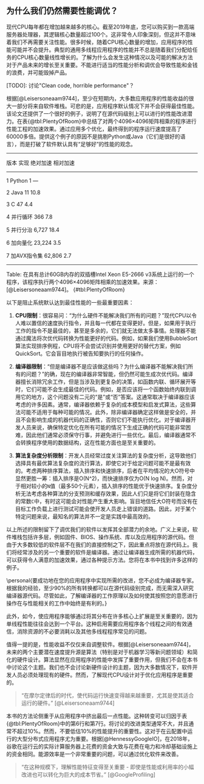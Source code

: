 ## 为什么我们仍然需要性能调优？

现代CPU每年都在增加越来越多的核心。截至2019年底，您可以购买到一款高端服务器处理器，其逻辑核心数量超过100个。这非常令人印象深刻，但这并不意味着我们不再需要关注性能。很多时候，随着CPU核心数量的增加，应用程序的性能可能并不会提升。典型的通用多线程应用程序的性能并不总是随着我们分配给任务的CPU核心数量线性增长的。了解为什么会发生这种情况以及可能的解决方法对于产品未来的增长至关重要。不能进行适当的性能分析和调优会导致性能和金钱的浪费，并可能毁掉产品。

[TODO]: 讨论"Clean code, horrible performance"？

根据[@Leisersoneaam9744]，至少在短期内，大多数应用程序的性能收益的很大一部分将来自软件堆栈。可悲的是，应用程序默认情况下并不会获得最佳性能。该论文还提供了一个很好的例子，说明了在源代码级别上可以进行的性能改进潜力。在表{@tbl:PlentyOfRoom}中总结了对两个4096×4096矩阵相乘的程序进行性能工程的加速效果。通过应用多个优化，最终得到的程序运行速度提高了60000多倍。提供这个例子的原因不是挑剔Python或Java（它们是很好的语言），而是打破了软件默认具有“足够好”的性能的观念。

-----------------------------------------------
版本            实现         绝对加速     相对加速
-------   --------------   --------    --------
   1         Python           1            —

   2          Java           11          10.8

   3           C             47           4.4

   4       并行循环           366          7.8

   5       并行分治          6,727         18.4

   6       加向量化          23,224        3.5
           
   7       加AVX指令集       62,806        2.7
           

--------------------------------------------------------------

Table: 在具有总计60GB内存的双插槽Intel Xeon E5-2666 v3系统上运行的一个程序，该程序执行两个4096×4096矩阵相乘的加速效果。来源：[@Leisersoneaam9744]。 {#tbl:PlentyOfRoom}

以下是阻止系统默认达到最佳性能的一些最重要因素：

1. **CPU限制**：很容易问：“为什么硬件不能解决我们所有的问题？”现代CPU以令人难以置信的速度执行指令，并且每一代都在变得更好。但是，如果用于执行工作的指令不是最佳的，甚至是多余的，它们就无法做太多事情。处理器不能通过魔法将次优代码转换为性能更好的代码。例如，如果我们使用BubbleSort算法实现排序例程，CPU将不会尝试识别并使用更好的替代方案，例如QuickSort。它会盲目地执行被告知要执行的任何操作。

2. **编译器限制**：“但是编译器不是应该做这些吗？为什么编译器不能解决我们所有的问题？”的确，现在的编译器非常智能，但仍然可能生成次优代码。编译器擅长消除冗余工作，但是当涉及到更复杂的决策，如函数内联、循环展开等时，它们可能不会生成最佳的代码。例如，是否应该将一个函数始终内联到调用它的地方，这个问题没有二元的“是”或“否”答案。这通常取决于编译器应该考虑的许多因素。通常，编译器依赖于复杂的成本模型和启发式算法，这些算法可能不适用于每种可能的情况。此外，除非编译器确定这样做是安全的，并且不会影响生成的机器代码的正确性，否则它们不能执行优化。对于编译器开发人员来说，确保特定优化在所有可能的情况下生成正确的代码可能非常困难，因此他们通常必须保守行事，并避免进行一些优化。最后，编译器通常不会转换程序使用的数据结构，这在性能方面也是至关重要的。

3. **算法复杂度分析限制**：开发人员经常过度关注算法的复杂度分析，这导致他们选择具有最优算法复杂度的流行算法，即使它对于给定问题可能不是最有效的。考虑两种排序算法，插入排序和快速排序，后者在平均情况的大O符号中显然更胜一筹：插入排序是O(N^2)，而快速排序仅为O(N log N)。然而，对于相对较小的`N`值（最多50个元素），插入排序的性能优于快速排序。复杂度分析无法考虑各种算法的分支预测和缓存效果，因此人们只是将它们封装在隐含的常数`C`中，有时这可能会对性能产生重大影响。盲目地信任大O符号而没有在目标工作负载上进行测试可能会使开发人员走上错误的道路。因此，对于某个特定问题来说，最知名的算法并不一定是实践中最高效的。

以上所述的限制留下了调优我们的软件以发挥其全部潜力的余地。广义上来说，软件堆栈包括许多层，例如固件、BIOS、操作系统、库以及应用程序的源代码。但由于大多数较低的软件层不在我们的直接控制之下，因此重点将放在源代码上。我们将经常涉及的另一个重要的软件是编译器。通过让编译器生成所需的机器代码，可以获得令人满意的加速效果，通过各种提示方法。您将在本书中找到许多这样的例子。

\personal{要成功地在您的应用程序中实现所需的改进，您不必成为编译器专家。根据我的经验，至少90\%的所有转换都可以在源代码级别完成，而无需深入研究编译器源代码。尽管如此，了解编译器的工作原理以及如何使其按照您的意愿进行操作在与性能相关的工作中始终是有利的。}

此外，如今，使应用程序能够通过将其分布在许多核心上扩展是至关重要的，因为单线程性能往往会达到一个平台。这种启用需要应用程序各个线程之间的有效通信，消除资源的不必要消耗以及其他多线程程序常见的问题。

值得一提的是，性能收益不仅仅来自调整软件。根据[@Leisersoneaam9744]，未来的两个主要潜在速度提升源是算法（特别是对于机器学习等新问题领域）和简化的硬件设计。算法显然在应用程序的性能中发挥了重要作用，但我们不会在本书中讨论这个主题。我们也不会讨论新硬件设计的主题，因为大多数情况下，软件开发人员必须处理现有的硬件。然而，了解现代CPU设计对于优化应用程序是重要的。

> “在摩尔定律后的时代，使代码运行快速变得越来越重要，尤其是使其适合运行的硬件。” [@Leisersoneaam9744]

本书的方法论侧重于从应用程序中挤出最后一点性能。这种转变可以归因于表{@tbl:PlentyOfRoom}中的第6行和第7行。将讨论的改进类型通常不大，并且通常不超过10%。然而，不要低估10%的性能提升的重要性。这对于在云配置中运行的大型分布式应用程序尤为重要。根据[@HennessyGoogleIO]，在2018年，谷歌在运行云的实际计算服务器上花费的资金大致与花费在电力和冷却基础设施上的资金相同。能源效率是一个非常重要的问题，可以通过优化软件来改善。

> “在这种规模下，理解性能特征变得至关重要 - 即使是性能或利用率的小幅改进也可以转化为巨大的成本节省。” [@GoogleProfiling]

